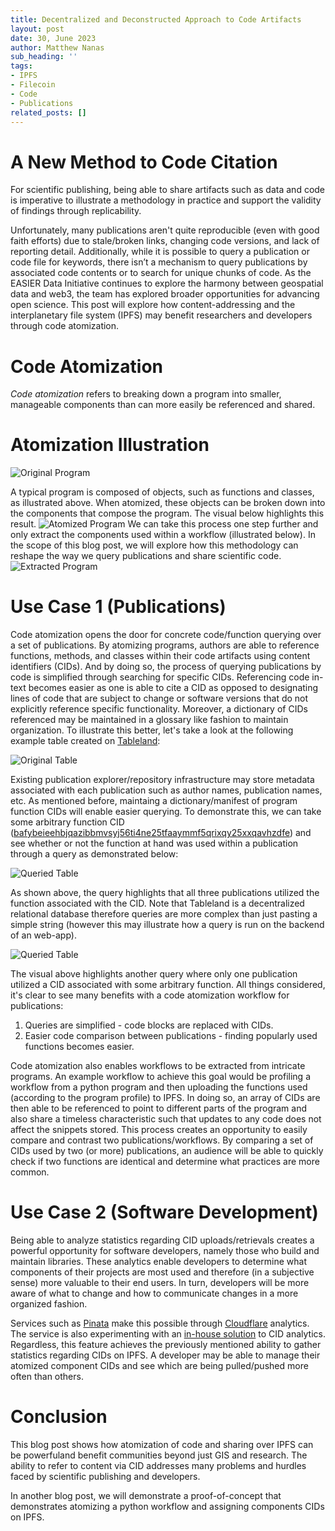 ```yaml
---
title: Decentralized and Deconstructed Approach to Code Artifacts
layout: post
date: 30, June 2023
author: Matthew Nanas
sub_heading: ''
tags:
- IPFS
- Filecoin
- Code
- Publications
related_posts: []
---
```

# A New Method to Code Citation

For scientific publishing, being able to share artifacts such as data and code is imperative to illustrate a methodology in practice and support the validity of findings through replicability.

Unfortunately, many publications aren't quite reproducible (even with good faith efforts) due to stale/broken links, changing code versions, and lack of reporting detail. Additionally, while it is possible to query a publication or code file for keywords, there isn’t a mechanism to query publications by associated code contents or to search for unique chunks of code. As the EASIER Data Initiative continues to explore the harmony between geospatial data and web3, the team has explored broader opportunities for advancing open science. This post will explore how content-addressing and the interplanetary file system (IPFS) may benefit researchers and developers through code atomization.

# Code Atomization

*Code atomization* refers to breaking down a program into smaller, manageable components than can more easily be referenced and shared. 

# Atomization Illustration

![Original Program](../../_img/posts/2023-05-03/original_program.png)

A typical program is composed of objects, such as functions and classes, as illustrated above. When atomized, these objects can be broken down into the components that compose the program. The visual below highlights this result.
![Atomized Program](../../_img/posts/2023-05-03/atomized_program.png)
We can take this process one step further and only extract the components used within a workflow (illustrated below). In the scope of this blog post, we will explore how this methodology can reshape the way we query publications and share scientific code.
![Extracted Program](../../_img/posts/2023-05-03/extracted_program.png)

# Use Case 1 (Publications)

Code atomization opens the door for concrete code/function querying over a set of publications. By atomizing programs, authors are able to reference functions, methods, and classes within their code artifacts using content identifiers (CIDs). And by doing so, the process of querying publications by code is simplified through searching for specific CIDs. Referencing code in-text becomes easier as one is able to cite a CID as opposed to designating lines of code that are subject to change or software versions that do not explicitly reference specific functionality. Moreover, a dictionary of CIDs referenced may be maintained in a glossary like fashion to maintain organization. To illustrate this better, let's take a look at the following example table created on [Tableland](https://tableland.xyz):

![Original Table](../../_img/posts/2023-05-03/table_query.png)

Existing publication explorer/repository infrastructure may store metadata associated with each publication such as author names, publication names, etc. As mentioned before, maintaing a dictionary/manifest of program function CIDs will enable easier querying. To demonstrate this, we can take some arbitrary function CID ([bafybeieehbjqazibbmvsyj56ti4ne25tfaaymmf5qrixqy25xxqavhzdfe](https://bafybeieehbjqazibbmvsyj56ti4ne25tfaaymmf5qrixqy25xxqavhzdfe.ipfs.w3s.link)) and see whether or not the function at hand was used within a publication through a query as demonstrated below:

![Queried Table](../../_img/posts/2023-05-03/table_query2.png)

As shown above, the query highlights that all three publications utilized the function associated with the CID. Note that Tableland is a decentralized relational database therefore queries are more complex than just pasting a simple string (however this may illustrate how a query is run on the backend of an web-app).

![Queried Table](../../_img/posts/2023-05-03/table_query3.png)

The visual above highlights another query where only one publication utilized a CID associated with some arbitrary function. All things considered, it's clear to see many benefits with a code atomization workflow for publications:

1. Queries are simplified - code blocks are replaced with CIDs.
2. Easier code comparison between publications - finding popularly used functions becomes easier.

Code atomization also enables workflows to be extracted from intricate programs. An example workflow to achieve this goal would be profiling a workflow from a python program and then uploading the functions used (according to the program profile) to IPFS. In doing so, an array of CIDs are then able to be referenced to point to different parts of the program and also share a timeless characteristic such that updates to any code does not affect the snippets stored. This process creates an opportunity to easily compare and contrast two publications/workflows. By comparing a set of CIDs used by two (or more) publications, an audience will be able to quickly check if two functions are identical and determine what practices are more common.

# Use Case 2 (Software Development)

Being able to analyze statistics regarding CID uploads/retrievals creates a powerful opportunity for software developers, namely those who build and maintain libraries. These analytics enable developers to determine what components of their projects are most used and therefore (in a subjective sense) more valuable to their end users. In turn, developers will be more aware of what to change and how to communicate changes in a more organized fashion.

Services such as [Pinata](https://www.pinata.cloud) make this possible through [Cloudflare](https://www.cloudflare.com) analytics. The service is also experimenting with an [in-house solution](https://pinnie.typeform.com/to/fxNLtCfo) to CID analytics. Regardless, this feature achieves the previously mentioned ability to gather statistics regarding CIDs on IPFS. A developer may be able to manage their atomized component CIDs and see which are being pulled/pushed more often than others. 

# Conclusion

This blog post shows how atomization of code and sharing over IPFS can be powerfuland benefit communities beyond just GIS and research. The ability to refer to content via CID addresses many problems and hurdles faced by scientific publishing and developers.

In another blog post, we will demonstrate a proof-of-concept that demonstrates atomizing a python workflow and assigning components CIDs on IPFS.

